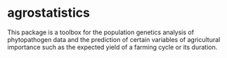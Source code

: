 # agrostatistics

This package is a toolbox for the population genetics analysis of phytopathogen data and the prediction of certain variables of agricultural importance such as the expected yield of a farming cycle or its duration.
